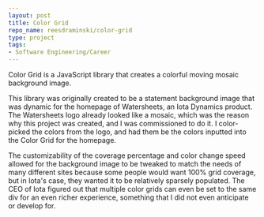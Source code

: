 ```yaml
---
layout: post
title: Color Grid
repo_name: reesdraminski/color-grid
type: project
tags:
- Software Engineering/Career
---
```


Color Grid is a JavaScript library that creates a colorful moving mosaic background image.

This library was originally created to be a statement background image that was dynamic for the homepage of Watersheets, an Iota Dynamics product. The Watersheets logo already looked like a mosaic, which was the reason why this project was created, and I was commissioned to do it. I color-picked the colors from the logo, and had them be the colors inputted into the Color Grid for the homepage.

The customizability of the coverage percentage and color change speed allowed for the background image to be tweaked to match the needs of many different sites because some people would want 100% grid coverage, but in Iota's case, they wanted it to be relatively sparsely populated. The CEO of Iota figured out that multiple color grids can even be set to the same div for an even richer experience, something that I did not even anticipate or develop for.